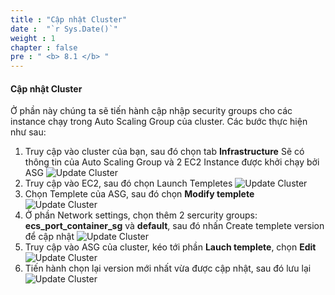 ```yaml
---
title : "Cập nhật Cluster"
date :  "`r Sys.Date()`" 
weight : 1 
chapter : false
pre : " <b> 8.1 </b> "
---
```

#### Cập nhật Cluster
Ở phần này chúng ta sẽ tiến hành cập nhập security groups cho các instance chạy trong Auto Scaling Group của cluster. Các bước thực hiện như sau:
1. Truy cập vào cluster của bạn, sau đó chọn tab **Infrastructure**
   Sẽ có thông tin của Auto Scaling Group và 2 EC2 Instance được khởi chạy bởi ASG
![Update Cluster](/images/8-cluster-asg/8.1-create-cluster/001.png)
2. Truy cập vào EC2, sau đó chọn Launch Templetes
![Update Cluster](/images/8-cluster-asg/8.1-create-cluster/002.png)
3. Chọn Templete của ASG, sau đó chọn **Modify templete**
![Update Cluster](/images/8-cluster-asg/8.1-create-cluster/003.png)
4. Ở phần Network settings, chọn thêm 2 sercurity groups: **ecs_port_container_sg** và **default**, sau đó nhấn Create templete version để cập nhật
![Update Cluster](/images/8-cluster-asg/8.1-create-cluster/004.png)
5. Truy cập vào ASG của cluster, kéo tới phần **Lauch templete**, chọn **Edit**
![Update Cluster](/images/8-cluster-asg/8.1-create-cluster/005.png)
6. Tiến hành chọn lại version mới nhất vừa được cập nhật, sau đó lưu lại
![Update Cluster](/images/8-cluster-asg/8.1-create-cluster/006.png)